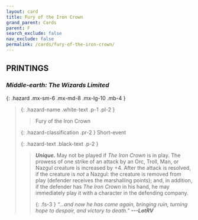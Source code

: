 ```yaml
---
layout: card
title: Fury of the Iron Crown
grand_parent: Cards
parent: F
search_exclude: false
nav_exclude: false
permalink: /cards/fury-of-the-iron-crown/
---
```


## PRINTINGS


### _Middle-earth: The Wizards Limited_

{: .hazard .mx-sm-6 .mx-md-8 .mx-lg-10 .mb-4 }
> {: .hazard-name .white-text .p-1 .pl-2 }
> > <div class="hazard-mp"></div>
> > <div class="card-name">Fury of the Iron Crown</div>
>
> {: .hazard-classification .pr-2 }
> Short-event
>
> {: .hazard-text .black-text .p-2 }
> > _**Unique.**_ May not be played if _The Iron Crown_ is in play. The prowess of one strike of an attack by an Orc, Troll, Man, or Nazgul creature is increased by +4. After the attack is resolved, if the creature is _not_ a Nazgul: the creature is removed from play (defender receives the marshalling points); and, in addition, if the defender has _The Iron Crown_ in his hand, he may immediately play it with a character in the defending company. 
> > 
> > {: .fs-3 } 
> > _“...and now he has come again, bringing ruin, turning hope to despair, and victory to death."_ ***---&#65279;LotRV*** 
>
